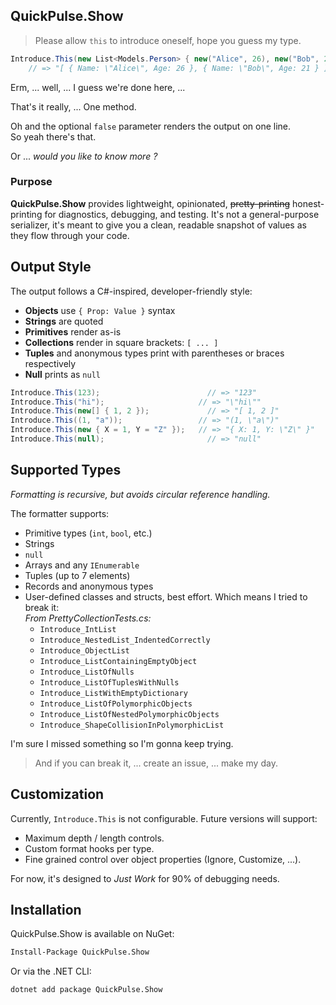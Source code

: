 ## QuickPulse.Show
> Please allow `this` to introduce oneself, hope you guess my type.  
```csharp
Introduce.This(new List<Models.Person> { new("Alice", 26), new("Bob", 21) }, false);
    // => "[ { Name: \"Alice\", Age: 26 }, { Name: \"Bob\", Age: 21 } ]"
```
Erm, ... well, ... I guess we're done here, ...  

That's it really, ... One method.  

Oh and the optional `false` parameter renders the output on one line.  
So yeah there's that.

Or ... *would you like to know more ?*
  
### Purpose
**QuickPulse.Show** provides lightweight, opinionated, ~~pretty-printing~~ honest-printing for diagnostics,
debugging, and testing. It's not a general-purpose serializer, it's meant to give you a clean,
readable snapshot of values as they flow through your code.
  
## Output Style
The output follows a C#-inspired, developer-friendly style:

* **Objects** use `{ Prop: Value }` syntax
* **Strings** are quoted
* **Primitives** render as-is
* **Collections** render in square brackets: `[ ... ]`
* **Tuples** and anonymous types print with parentheses or braces respectively
* **Null** prints as `null`
  

```csharp
Introduce.This(123);                        // => "123"
Introduce.This("hi");                     // => "\"hi\""
Introduce.This(new[] { 1, 2 });             // => "[ 1, 2 ]"
Introduce.This((1, "a"));                 // => "(1, \"a\")"
Introduce.This(new { X = 1, Y = "Z" });   // => "{ X: 1, Y: \"Z\" }"
Introduce.This(null);                       // => "null"
```  
## Supported Types
*Formatting is recursive, but avoids circular reference handling.*

The formatter supports:

* Primitive types (`int`, `bool`, etc.)
* Strings
* `null`
* Arrays and any `IEnumerable`
* Tuples (up to 7 elements)
* Records and anonymous types
* User-defined classes and structs, best effort. Which means I tried to break it:  
  *From PrettyCollectionTests.cs:*
    * `Introduce_IntList`
    * `Introduce_NestedList_IndentedCorrectly`
    * `Introduce_ObjectList`
    * `Introduce_ListContainingEmptyObject`
    * `Introduce_ListOfNulls`
    * `Introduce_ListOfTuplesWithNulls`
    * `Introduce_ListWithEmptyDictionary`
    * `Introduce_ListOfPolymorphicObjects`
    * `Introduce_ListOfNestedPolymorphicObjects`
    * `Introduce_ShapeCollisionInPolymorphicList`

I'm sure I missed something so I'm gonna keep trying.
> And if you can break it, ... create an issue, ... make my day.
  
## Customization
Currently, `Introduce.This` is not configurable. Future versions will support:

* Maximum depth / length controls.
* Custom format hooks per type.
* Fine grained control over object properties (Ignore, Customize, ...).

For now, it's designed to *Just Work* for 90% of debugging needs.

## Installation

QuickPulse.Show is available on NuGet:

```bash
Install-Package QuickPulse.Show
```

Or via the .NET CLI:

```bash
dotnet add package QuickPulse.Show
```  
